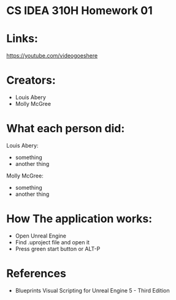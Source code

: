 # CS IDEA 310H Homework 01

# Links:
https://youtube.com/videogoeshere

# Creators:
 - Louis Abery
 - Molly McGree

# What each person did:
Louis Abery:
- something
- another thing

Molly McGree:
- something
- another thing

# How The application works:
- Open Unreal Engine
- Find .uproject file and open it
- Press green start button or ALT-P

# References
- Blueprints Visual Scripting for Unreal Engine 5 - Third Edition